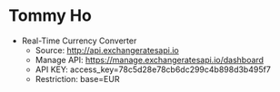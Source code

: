 # Tommy Ho
- Real-Time Currency Converter
    - Source: http://api.exchangeratesapi.io
    - Manage API: https://manage.exchangeratesapi.io/dashboard 
    - API KEY: access_key=78c5d28e78cb6dc299c4b898d3b495f7
    - Restriction: base=EUR
